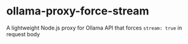 # ollama-proxy-force-stream
A lightweight Node.js proxy for Ollama API that forces `stream: true` in request body  
